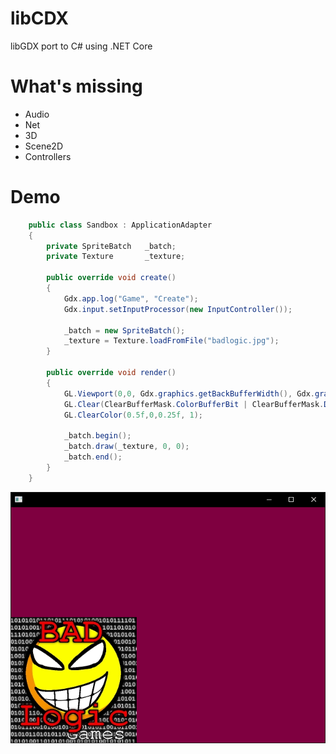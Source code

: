 # libCDX
libGDX port to C# using .NET Core


# What's missing

- Audio
- Net
- 3D
- Scene2D
- Controllers

# Demo

```c#
    public class Sandbox : ApplicationAdapter
    {
        private SpriteBatch   _batch;
        private Texture       _texture;

        public override void create()
        {
            Gdx.app.log("Game", "Create");
            Gdx.input.setInputProcessor(new InputController());

            _batch = new SpriteBatch();
            _texture = Texture.loadFromFile("badlogic.jpg");
        }

        public override void render()
        {
            GL.Viewport(0,0, Gdx.graphics.getBackBufferWidth(), Gdx.graphics.getHeight());
            GL.Clear(ClearBufferMask.ColorBufferBit | ClearBufferMask.DepthBufferBit);
            GL.ClearColor(0.5f,0,0.25f, 1);
            
            _batch.begin();
            _batch.draw(_texture, 0, 0);
            _batch.end();
        }
    }
```

![image](https://raw.githubusercontent.com/Scellow/libCDX/master/wiki/screenshot_0.png)

